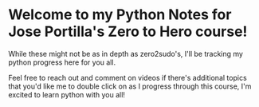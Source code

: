 # Welcome to my Python Notes for Jose Portilla's Zero to Hero course!

While these might not be as in depth as zero2sudo's, I'll be tracking my python progress here for you all.

Feel free to reach out and comment on videos if there's additional topics that you'd like me to double click on as I progress through this course, I'm excited to learn python with you all!
